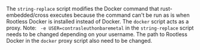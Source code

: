 The `string-replace` script modifies the Docker command that rust-embedded/cross executes because the command can't be run as is when Rootless Docker is installed instead of Docker. The `docker` script acts as a proxy. Note: ` -e USER=contrasleuthonbaremetal` in the `string-replace` script needs to be changed depending on your username. The path to Rootless Docker in the `docker` proxy script also need to be changed.
